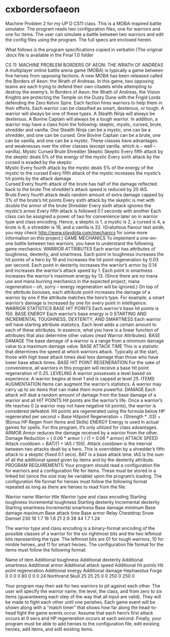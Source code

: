 cxbordersofaeon
===============

Machine Problem 2 for my UP D CS11 class. This is a MOBA-inspired battle simulator. The program reads two configuration files, one for warriors and one for items. The user can simulate a battle between two warriors and edit the config files using the program. The full specs are enclosed herein.

What follows is the program specifications copied in verbatim (The original .docx file is available in the Final 1.0 folder

CS 11: MACHINE PROBLEM
BORDERS OF AEON: THE WRATH OF ANDREAS
A multiplayer online battle arena game (MOBA) is typically a game between five heroes from opposing factions.  A new MOBA has been released called the Borders of Aeon: the Wrath of Andreas.  In this game, two opposing teams are each trying to defend their own citadels while attempting to destroy the enemy’s.  In Borders of Aeon: the Wrath of Andreas, the Vision Knights are protecting the Temple on the Dusty Dune with the Frigid Lords defending the Zero Kelvin Spire.  Each faction hires warriors to help them in their efforts.
Each warrior can be classified as smart, dexterous, or tough.  A warrior will always be one of these types.  A Stealth Ninja will always be dexterous.  A Bovine Captain will always be a tough warrior.  In addition, a warrior may have a class from the following: skeptic, mystic, cursed, brute, shredder and vanilla.  One Stealth Ninja can be a mystic, one can be a shredder, and one can be cursed.  One Bovine Captain can be a brute, one can be vanilla, and one can be a mystic.  These classes have advantages and weaknesses over the other classes (except vanilla, which is – well – vanilla).
	Mystic	Cursed	Brute	Shredder	Skeptic
Skeptic	Every fifth attack by the skeptic deals 5% of the energy of the mystic	Every sixth attack by the cursed is evaded by the skeptic			
Mystic		Every fourth attack by the mystic deals 5% of the energy of the mystic to the cursed	Every fifth attack of the mystic increases the mystic’s hit points by the attack damage		
Cursed			Every fourth attack of the brute has half of the damage reflected back to the brute	The shredder’s attack speed is reduced by 20 IAS. 	
Brute				Every fourth attack deals random amount of extra damage capped by 3% of the brute’s hit points	Every sixth attack by the skeptic is met with double the armor of the brute
Shredder	Every sixth attack ignores the mystic’s armor 				Every fifth attack is followed 0.1 seconds with another
Each class can be assigned a power of two for convenience later on in warrior type and class encoding.  Hence, a skeptic is 1, a mystic is 2, a cursed is 4, a brute is 8, a shredder is 16, and a vanilla is 32. 
(Gratuitous flavour text aside, you may check http://www.playdota.com/mechanics for some more information on this project.)
GAME MECHANICS
To implement a one-on-one battle between two warriors, you have to understand the following game mechanics:
WARRIOR ATTRIBUTES
Each warrior has attributes of toughness, dexterity, and smartness.  Each point in toughness increases the hit points of a hero by 19 and increases the hit point regeneration by 0.03 per second.  Each point in dexterity increases the warrior’s armor by 0.14 and increases the warrior’s attack speed by 1.  Each point in smartness increases the warrior’s maximum energy by 13.  (Since there are no mana use and mana burning mechanics in the expected project, mana regeneration – oh, sorry – energy regeneration will be ignored.)
On top of the attribute bonuses, each attribute point increases the damage of a warrior by one if the attribute matches the hero’s type.  For example, a smart warrior’s damage is increased by one for every point in intelligence.
WARRIOR STATISTICS
BASE HIT POINTS
Each warrior’s base hit points is 150. 
BASE ENERGY
Each warrior’s base energy is 0
STARTING AND INCREMENTAL TOUGHNESS, DEXTERITY, AND SMARTNESS
Each warrior will have starting attribute statistics.  Each level adds a certain amount to each of these attributes.  In essence, what you have is a linear function of attributes that also determine other values (read Warrior Attributes).
BASE DAMAGE
The base damage of a warrior is a range from a minimum damage value to a maximum damage value.
BASE ATTACK TIME
This is a statistic that determines the speed at which warriors attack.  Typically at the start, those with high base attack times deal less damage than those who have lower base attack times.
BASE HIT POINT REGENERATION
For the sake of convenience, all warriors in this program will receive a base hit point regeneration of 0.25.
LEVELING
A warrior possesses a level based on experience.  A warrior begins at level 1 and is capped at level 25.
ITEMS AUGMENTATION
Items can augment the warrior’s statistics.  A warrior may carry up to six items that can make them more powerful.
DAMAGE
Each attack will deal a random amount of damage from the base damage of a warrior and all 
HIT POINTS
Hit points are the warrior’s life.  Once a warrior’s life reaches 0 (a warrior may not have negative hit points), the warrior is considered defeated.  Hit points are regenerated using the formula below
HP regenerated per second = Base Hitpoint Regeneration + (Strength * .03) + (Bonus HP Regen from Items and Skills)
ENERGY
Energy is used in actual games for spells.  For this program, it’s only utilized for class advantages.
ARMOR
Armor reduces the damage received by a warrior from the other.
Damage Reduction = ( 0.06 * armor ) / (1 + 0.06 * armor)
ATTACK SPEED
Attack cooldown = BAT/(1 + IAS / 100).
Attack cooldown is the interval between two attacks dealt by a hero.  This is overridden by a shredder’s fifth attack to a skeptic (fixed 0.1 secs).  BAT is a base attack time.  IAS is the sum of all the additional speed given by items and by the dexterity attribute.
PROGRAM REQUIREMENTS
Your program should read a configuration file for warriors and a configuration file for items.  These must be stored in a linked list (since the size may be variable) upon the program’s loading.  The configuration file format for heroes must follow the following format repeated as long as there are heroes to read from the file:
 
Warrior name
Warrior title 
Warrior type and class encoding
Starting toughness
Incremental toughness
Starting dexterity
Incremental dexterity
Starting smartness
Incremental smartness
Base damage minimum
Base damage maximum
Base attack time
Base armor
Relay Chestdrop
Snow Damsel
230
16
1.7
16
1.6
21
2.9
38
44
1.7
1.24
 
The warrior type and class encoding is a binary-format encoding of the possible classes of a warrior for the six rightmost bits and the two leftmost bits representing the type.  The leftmost bits are 01 for tough warriors, 10 for nimble heroes, and 11 for smart heroes.
The configuration file format for the items must follow the following format:
 
Name of item
Additional toughness
Additional dexterity
Additional smartness
Additional armor
Additional attack speed
Additional hit points
Hit point regeneration
Additional energy
Additional damage
Hephaestus Forge
0
0
0
0
80
0
0
0
24
Northrend Skull
25
25
25
0
0
250
0
250
0
 
Your program may then ask for two warriors to pit against each other.  The user will specify the warrior name, the level, the class, and from zero to six items (guaranteeing each step of the way that all input are valid).  They will be made to fight each other until one perishes.  Each game event will be shown along with a “match timer” that shows how far along the head-to-head fight the game events occur.  Assume that each hero’s first attack occurs at 0 secs and HP regeneration occurs at each second.
Finally, your program must be able to add heroes to the configuration file, edit existing heroes, add items, and edit existing items.
